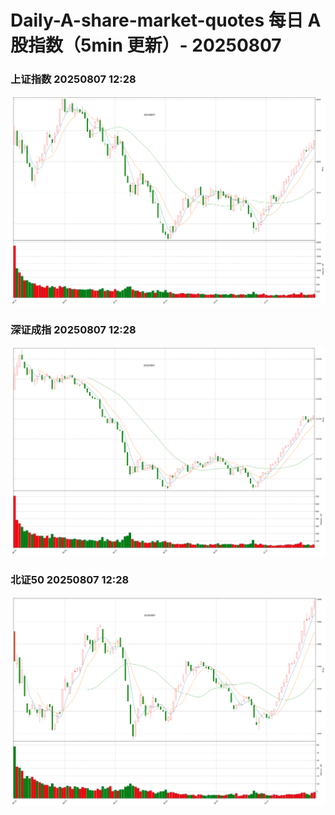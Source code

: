
# Daily-A-share-market-quotes 每日 A 股指数（5min 更新）- 20250807

### 上证指数 20250807 12:28
![](./fig/2025/8/20250807-sh000001.png)

### 深证成指 20250807 12:28
![](./fig/2025/8/20250807-sz399001.png)

### 北证50 20250807 12:28
![](./fig/2025/8/20250807-bj899050.png)
